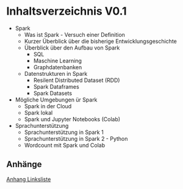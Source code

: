# Inhaltsverzeichnis V0.1

* Spark
    * Was ist Spark - Versuch einer Definition
    * Kurzer Überblick über die bisherige Entwicklungsgeschichte
    * Überblick über den Aufbau von Spark
        * SQL
        * Maschine Learning
        * Graphdatenbanken
    * Datenstrukturen in Spark
        * Resilent Distributed Dataset (RDD)
        * Spark Dataframes
        * Spark Datasets
* Mögliche Umgebungen ür Spark
    * Spark in der Cloud
    * Spark lokal
    * Spark und Jupyter Notebooks (Colab)
* Sprachunterstützung
    * Sprachunterstützung in Spark 1
    * Sprachunterstützung in Spark 2 - Python
    * Wordcount mit Spark und Colab

## Anhänge

[Anhang Linksliste](https://github.com/ChristianKitte/SparkProjekt/blob/main/Anhang_Linkliste.md)
